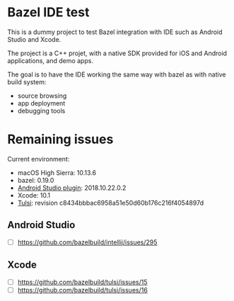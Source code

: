 # Bazel IDE test

This is a dummy project to test Bazel integration with IDE such as Android
Studio and Xcode.

The project is a C++ projet, with a native SDK provided for iOS and Android
applications, and demo apps.

The goal is to have the IDE working the same way with bazel as with native build
system:
- source browsing
- app deployment
- debugging tools

# Remaining issues

Current environment:
- macOS High Sierra: 10.13.6
- bazel: 0.19.0
- [Android Studio plugin](https://plugins.jetbrains.com/plugin/9185-bazel): 2018.10.22.0.2
- Xcode: 10.1
- [Tulsi](https://tulsi.bazel.build/): revision c8434bbbac6958a51e50d60b176c216f4054897d

## Android Studio
- [ ] https://github.com/bazelbuild/intellij/issues/295

## Xcode
- [ ] https://github.com/bazelbuild/tulsi/issues/15
- [ ] https://github.com/bazelbuild/tulsi/issues/16
